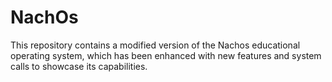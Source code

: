 # NachOs
This repository contains a modified version of the Nachos educational operating system, which has been enhanced with new features and system calls to showcase its capabilities.
